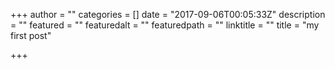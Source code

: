 +++
author = ""
categories = []
date = "2017-09-06T00:05:33Z"
description = ""
featured = ""
featuredalt = ""
featuredpath = ""
linktitle = ""
title = "my first post"

+++

